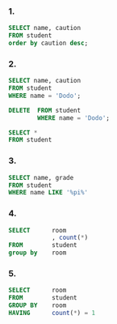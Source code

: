 ### 1.

```sql
SELECT name, caution
FROM student
order by caution desc;
```

### 2.

```sql
SELECT name, caution
FROM student
WHERE name = 'Dodo';

DELETE  FROM student
        WHERE name = 'Dodo';

SELECT *
FROM student
```

### 3.

```sql
SELECT name, grade
FROM student
WHERE name LIKE '%pi%'
```

### 4.

```sql
SELECT      room
            , count(*)
FROM        student
group by    room
```

### 5.

```sql
SELECT      room
FROM        student
GROUP BY    room
HAVING      count(*) = 1
```